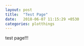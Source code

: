 ```yaml
---
layout: post
title:  "Test Page"
date:   2018-06-07 11:15:29 +0530
categories: plotthings
---
```


test page!!!